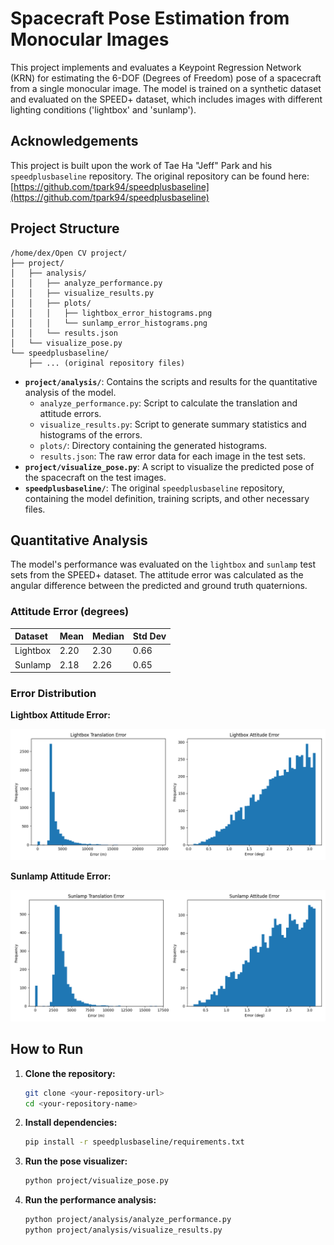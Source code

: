 # Spacecraft Pose Estimation from Monocular Images

This project implements and evaluates a Keypoint Regression Network (KRN) for estimating the 6-DOF (Degrees of Freedom) pose of a spacecraft from a single monocular image. The model is trained on a synthetic dataset and evaluated on the SPEED+ dataset, which includes images with different lighting conditions ('lightbox' and 'sunlamp').

## Acknowledgements

This project is built upon the work of Tae Ha "Jeff" Park and his `speedplusbaseline` repository. The original repository can be found here: [https://github.com/tpark94/speedplusbaseline](https://github.com/tpark94/speedplusbaseline)

## Project Structure

```
/home/dex/Open CV project/
├── project/
│   ├── analysis/
│   │   ├── analyze_performance.py
│   │   ├── visualize_results.py
│   │   ├── plots/
│   │   │   ├── lightbox_error_histograms.png
│   │   │   └── sunlamp_error_histograms.png
│   │   └── results.json
│   └── visualize_pose.py
└── speedplusbaseline/
    ├── ... (original repository files)
```

*   **`project/analysis/`**: Contains the scripts and results for the quantitative analysis of the model.
    *   `analyze_performance.py`: Script to calculate the translation and attitude errors.
    *   `visualize_results.py`: Script to generate summary statistics and histograms of the errors.
    *   `plots/`: Directory containing the generated histograms.
    *   `results.json`: The raw error data for each image in the test sets.
*   **`project/visualize_pose.py`**: A script to visualize the predicted pose of the spacecraft on the test images.
*   **`speedplusbaseline/`**: The original `speedplusbaseline` repository, containing the model definition, training scripts, and other necessary files.

## Quantitative Analysis

The model's performance was evaluated on the `lightbox` and `sunlamp` test sets from the SPEED+ dataset. The attitude error was calculated as the angular difference between the predicted and ground truth quaternions.

### **Attitude Error (degrees)**

| Dataset  | Mean | Median | Std Dev |
| :------- | :--- | :----- | :------ |
| Lightbox | 2.20 | 2.30   | 0.66    |
| Sunlamp  | 2.18 | 2.26   | 0.65    |

### **Error Distribution**

**Lightbox Attitude Error:**

![Lightbox Attitude Error](project/analysis/plots/lightbox_error_histograms.png)

**Sunlamp Attitude Error:**

![Sunlamp Attitude Error](project/analysis/plots/sunlamp_error_histograms.png)

## How to Run

1.  **Clone the repository:**

    ```bash
    git clone <your-repository-url>
    cd <your-repository-name>
    ```

2.  **Install dependencies:**

    ```bash
    pip install -r speedplusbaseline/requirements.txt
    ```

3.  **Run the pose visualizer:**

    ```bash
    python project/visualize_pose.py
    ```

4.  **Run the performance analysis:**

    ```bash
    python project/analysis/analyze_performance.py
    python project/analysis/visualize_results.py
    ```